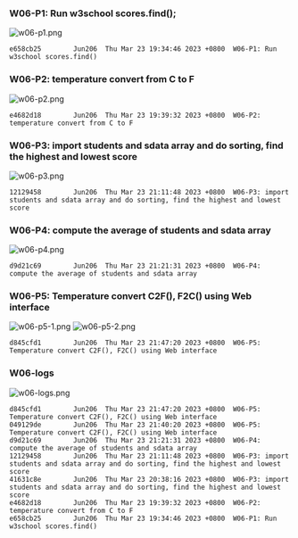 ### W06-P1: Run w3school scores.find();

![w06-p1.png](https://obsbeppzfkkzhooliozs.supabase.co/storage/v1/object/public/demo-93/md_img/w06/p1.png?t=2023-03-23T11%3A31%3A34.004Zhttps://obsbeppzfkkzhooliozs.supabase.co/storage/v1/object/public/demo-93/md_img/w06/p1.png?t=2023-03-23T11%3A31%3A34.004Z)

```
e658cb25        Jun206  Thu Mar 23 19:34:46 2023 +0800  W06-P1: Run w3school scores.find()
```

### W06-P2: temperature convert from C to F 

![w06-p2.png](https://obsbeppzfkkzhooliozs.supabase.co/storage/v1/object/public/demo-93/md_img/w06/p2.png?t=2023-03-23T11%3A38%3A57.982Z)

```
e4682d18        Jun206  Thu Mar 23 19:39:32 2023 +0800  W06-P2: temperature convert from C to F
```

### W06-P3: import students and sdata array and do sorting, find the highest and lowest score

![w06-p3.png](https://obsbeppzfkkzhooliozs.supabase.co/storage/v1/object/public/demo-93/md_img/w06/p3.png?t=2023-03-23T13%3A10%3A21.172Z)

```
12129458        Jun206  Thu Mar 23 21:11:48 2023 +0800  W06-P3: import students and sdata array and do sorting, find the highest and lowest score
```

### W06-P4: compute the average of students and sdata array

![w06-p4.png](https://obsbeppzfkkzhooliozs.supabase.co/storage/v1/object/public/demo-93/md_img/w06/p4.png?t=2023-03-23T13%3A20%3A11.892Z)

```
d9d21c69        Jun206  Thu Mar 23 21:21:31 2023 +0800  W06-P4:
compute the average of students and sdata array
```

### W06-P5: Temperature convert C2F(), F2C() using Web interface

![w06-p5-1.png](https://obsbeppzfkkzhooliozs.supabase.co/storage/v1/object/public/demo-93/md_img/w06/p5-1.png?t=2023-03-23T13%3A46%3A50.047Z)
![w06-p5-2.png](https://obsbeppzfkkzhooliozs.supabase.co/storage/v1/object/public/demo-93/md_img/w06/p5-2.png?t=2023-03-23T13%3A46%3A56.588Z)

```
d845cfd1        Jun206  Thu Mar 23 21:47:20 2023 +0800  W06-P5: Temperature convert C2F(), F2C() using Web interface
```

### W06-logs

![w06-logs.png](https://obsbeppzfkkzhooliozs.supabase.co/storage/v1/object/public/demo-93/md_img/w06/w06-logs.png?t=2023-03-23T13%3A49%3A14.426Z)

```
d845cfd1        Jun206  Thu Mar 23 21:47:20 2023 +0800  W06-P5: Temperature convert C2F(), F2C() using Web interface
049129de        Jun206  Thu Mar 23 21:40:20 2023 +0800  W06-P5: Temperature convert C2F(), F2C() using Web interface
d9d21c69        Jun206  Thu Mar 23 21:21:31 2023 +0800  W06-P4: compute the average of students and sdata array
12129458        Jun206  Thu Mar 23 21:11:48 2023 +0800  W06-P3: import students and sdata array and do sorting, find the highest and lowest score
41631c8e        Jun206  Thu Mar 23 20:38:16 2023 +0800  W06-P3: import students and sdata array and do sorting, find the highest and lowest score
e4682d18        Jun206  Thu Mar 23 19:39:32 2023 +0800  W06-P2: temperature convert from C to F
e658cb25        Jun206  Thu Mar 23 19:34:46 2023 +0800  W06-P1: Run w3school scores.find()
```
